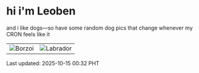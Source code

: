 # hi i'm Leoben

and i like dogs—so have some random dog pics that change whenever my CRON feels like it

|  |  |
|--------|----------|
| ![Borzoi](https://random-dog-vercel.vercel.app/api/random-borzoi?v=1760459575) | ![Labrador](https://random-dog-vercel.vercel.app/api/random-labrador?v=1760459575) |

Last updated: 2025-10-15 00:32 PHT
